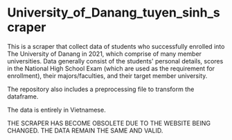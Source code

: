 # University_of_Danang_tuyen_sinh_scraper

This is a scraper that collect data of students who successfully enrolled into The University of Danang in 2021, which comprise of many member universities. Data generally 
consist of the students' personal details, scores in the National High School Exam (which are used as the requirement for enrollment), their majors/faculties, and their target 
member university.

The repository also includes a preprocessing file to transform the dataframe.

The data is entirely in Vietnamese.

THE SCRAPER HAS BECOME OBSOLETE DUE TO THE WEBSITE BEING CHANGED. THE DATA REMAIN THE SAME AND VALID.
